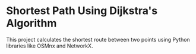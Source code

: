 # Shortest Path Using Dijkstra's Algorithm
This project calculates the shortest route between two points using Python libraries like OSMnx and NetworkX.
